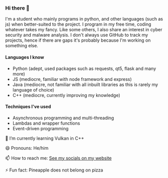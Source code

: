 ### Hi there 👋

I'm a student who mainly programs in python, and other languages (such as js) when better-suited to the project. I program in my free time, coding whatever takes my fancy. Like some others, I also share an interest in cyber security and malware analysis.
I don't always use GitHub to track my projects, hence if there are gaps it's probably because I'm working on something else.

#### Languages I know
- Python (adept, used packages such as requests, qt5, flask and many more)
- JS (mediocre, familiar with node framework and express)
- Java (mediocre, not familiar with all inbuilt libraries as this is rarely my language of choice)
- C++ (mediocre, currently improving my knowledge)
  
#### Techniques I've used
- Asynchronous programming and multi-threading
- Lambdas and wrapper functions
- Event-driven programming


🌱 I’m currently learning Vulkan in C++

😄 Pronouns: He/him

📫 How to reach me: [See my socials on my website](https://infinitydev.org.uk/#socials)

⚡ Fun fact: Pineapple does not belong on pizza

<!--
**TrainsRAwesome/TrainsRAwesome** is a ✨ _special_ ✨ repository because its `README.md` (this file) appears on your GitHub profile.

Here are some ideas to get you started:

- 🔭 I’m currently working on ...
- 🌱 I’m currently learning ...
- 👯 I’m looking to collaborate on ...
- 🤔 I’m looking for help with ...
- 💬 Ask me about ...
- 📫 How to reach me: ...
- 😄 Pronouns: ...
- ⚡ Fun fact: ...
-->
